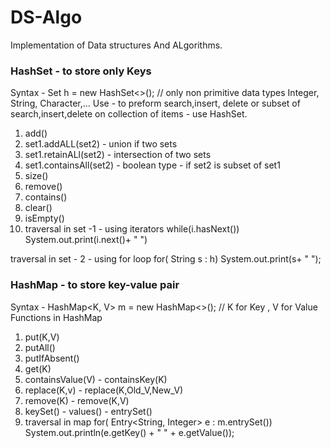 # DS-Algo
Implementation of Data structures And ALgorithms.

### HashSet  - to store only Keys
Syntax - Set<String> h  = new HashSet<>(); // only non primitive data types Integer, String, Character,...
Use -  to preform search,insert, delete or subset of search,insert,delete on collection of items - use HashSet.
1. add()
2. set1.addALL(set2) -   union if two sets
3. set1.retainALl(set2) -  intersection of two sets
4. set1.containsAll(set2) - boolean type - if set2 is subset of set1
5. size()
6. remove()
7. contains() 
8. clear()
9. isEmpty()
10. traversal in set -1  - using iterators
    while(i.hasNext())
	System.out.print(i.next()+ " ")

   traversal in set - 2 - using for loop
   for( String s :  h)
	System.out.print(s+ " ");

### HashMap - to store key-value  pair
Syntax  - HashMap<K, V> m  = new HashMap<>();  // K for Key , V for Value
Functions in HashMap
1. put(K,V)
2. putAll()
3. putIfAbsent()
4. get(K)
5. containsValue(V) - containsKey(K)
6. replace(K,v)  - replace(K,Old_V,New_V)
7. remove(K) - remove(K,V)
8. keySet() -  values()   - entrySet()
9. traversal in map 
   for( Entry<String, Integer> e :  m.entrySet())
	System.out.println(e.getKey() +  " " +  e.getValue());